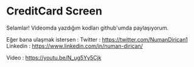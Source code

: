 # CreditCard Screen

Selamlar! Videomda yazdığım kodları github'umda paylaşıyorum. 

Eğer bana ulaşmak istersen :
Twitter : https://twitter.com/NumanDirican1
Linkedin : https://www.linkedin.com/in/numan-dirican/

Video : https://youtu.be/N_ug5Yy5Cjk
